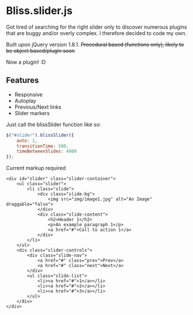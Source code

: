 Bliss.slider.js
============

Got tired of searching for the right slider only to discover numerous plugins that are buggy and/or overly complex. 
I therefore decided to code my own. 

Built upon jQuery version 1.8.1. ~~Procedural based (functions only), likely to be object based/plugin soon~~

Now a plugin! :D


Features
--------

- Responsive
- Autoplay
- Previous/Next links
- Slider markers

Just call the blissSlider function like so:

```javascript
$("#slider").blissSlider({
	auto: 1,
	transitionTime: 500,
	timeBetweenSlides: 4000
});
```

Current markup required
```
<div id="slider" class="slider-container">
	<ul class="slider">
		<li class="slide">
			<div class="slide-bg">
				<img src="img/image1.jpg" alt="An Image" draggable="false">
			</div>
			<div class="slide-content">
				<h2>Header 1</h2>
				<p>An example paragraph 1</p>
				<a href="#">Call to action 1</a>
			</div>
		</li>
	</ul>
	<div class="slider-controls">
		<div class="slide-nav">
			<a href="#" class="prev">Prev</a>
			<a href="#" class="next">Next</a>
		</div>
		<ul class="slide-list">
			<li><a href="#">1</a></li>
			<li><a href="#">2</a></li>
			<li><a href="#">3</a></li>
		</ul>
	</div>
</div>
```
